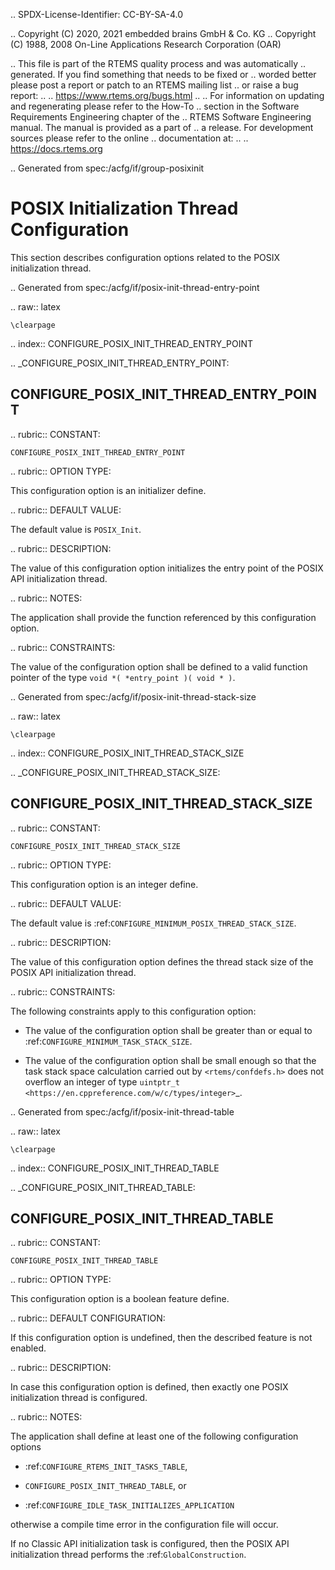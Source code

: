 .. SPDX-License-Identifier: CC-BY-SA-4.0

.. Copyright (C) 2020, 2021 embedded brains GmbH & Co. KG
.. Copyright (C) 1988, 2008 On-Line Applications Research Corporation (OAR)

.. This file is part of the RTEMS quality process and was automatically
.. generated.  If you find something that needs to be fixed or
.. worded better please post a report or patch to an RTEMS mailing list
.. or raise a bug report:
..
.. https://www.rtems.org/bugs.html
..
.. For information on updating and regenerating please refer to the How-To
.. section in the Software Requirements Engineering chapter of the
.. RTEMS Software Engineering manual.  The manual is provided as a part of
.. a release.  For development sources please refer to the online
.. documentation at:
..
.. https://docs.rtems.org

.. Generated from spec:/acfg/if/group-posixinit

POSIX Initialization Thread Configuration
=========================================

This section describes configuration options related to the POSIX
initialization thread.

.. Generated from spec:/acfg/if/posix-init-thread-entry-point

.. raw:: latex

    \clearpage

.. index:: CONFIGURE_POSIX_INIT_THREAD_ENTRY_POINT

.. _CONFIGURE_POSIX_INIT_THREAD_ENTRY_POINT:

CONFIGURE_POSIX_INIT_THREAD_ENTRY_POINT
---------------------------------------

.. rubric:: CONSTANT:

``CONFIGURE_POSIX_INIT_THREAD_ENTRY_POINT``

.. rubric:: OPTION TYPE:

This configuration option is an initializer define.

.. rubric:: DEFAULT VALUE:

The default value is ``POSIX_Init``.

.. rubric:: DESCRIPTION:

The value of this configuration option initializes the entry point of the
POSIX API initialization thread.

.. rubric:: NOTES:

The application shall provide the function referenced by this configuration
option.

.. rubric:: CONSTRAINTS:

The value of the configuration option shall be defined to a valid function
pointer of the type ``void *( *entry_point )( void * )``.

.. Generated from spec:/acfg/if/posix-init-thread-stack-size

.. raw:: latex

    \clearpage

.. index:: CONFIGURE_POSIX_INIT_THREAD_STACK_SIZE

.. _CONFIGURE_POSIX_INIT_THREAD_STACK_SIZE:

CONFIGURE_POSIX_INIT_THREAD_STACK_SIZE
--------------------------------------

.. rubric:: CONSTANT:

``CONFIGURE_POSIX_INIT_THREAD_STACK_SIZE``

.. rubric:: OPTION TYPE:

This configuration option is an integer define.

.. rubric:: DEFAULT VALUE:

The default value is :ref:`CONFIGURE_MINIMUM_POSIX_THREAD_STACK_SIZE`.

.. rubric:: DESCRIPTION:

The value of this configuration option defines the thread stack size of the
POSIX API initialization thread.

.. rubric:: CONSTRAINTS:

The following constraints apply to this configuration option:

* The value of the configuration option shall be greater than or equal to
  :ref:`CONFIGURE_MINIMUM_TASK_STACK_SIZE`.

* The value of the configuration option shall be small enough so that the task
  stack space calculation carried out by ``<rtems/confdefs.h>`` does not
  overflow an integer of type `uintptr_t
  <https://en.cppreference.com/w/c/types/integer>`_.

.. Generated from spec:/acfg/if/posix-init-thread-table

.. raw:: latex

    \clearpage

.. index:: CONFIGURE_POSIX_INIT_THREAD_TABLE

.. _CONFIGURE_POSIX_INIT_THREAD_TABLE:

CONFIGURE_POSIX_INIT_THREAD_TABLE
---------------------------------

.. rubric:: CONSTANT:

``CONFIGURE_POSIX_INIT_THREAD_TABLE``

.. rubric:: OPTION TYPE:

This configuration option is a boolean feature define.

.. rubric:: DEFAULT CONFIGURATION:

If this configuration option is undefined, then the described feature is not
enabled.

.. rubric:: DESCRIPTION:

In case this configuration option is defined, then exactly one POSIX
initialization thread is configured.

.. rubric:: NOTES:

The application shall define at least one of the following configuration
options

* :ref:`CONFIGURE_RTEMS_INIT_TASKS_TABLE`,

* ``CONFIGURE_POSIX_INIT_THREAD_TABLE``, or

* :ref:`CONFIGURE_IDLE_TASK_INITIALIZES_APPLICATION`

otherwise a compile time error in the configuration file will occur.

If no Classic API initialization task is configured, then the POSIX API
initialization thread performs the :ref:`GlobalConstruction`.
